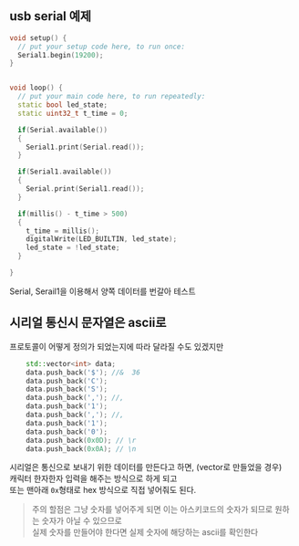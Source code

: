 ## usb serial 예제

```cpp
void setup() {
  // put your setup code here, to run once:
  Serial1.begin(19200);
}


void loop() {
  // put your main code here, to run repeatedly:
  static bool led_state;
  static uint32_t t_time = 0;

  if(Serial.available())
  {
    Serial1.print(Serial.read());
  }

  if(Serial1.available())
  {
    Serial.print(Serial1.read());
  }

  if(millis() - t_time > 500)
  {
    t_time = millis();
    digitalWrite(LED_BUILTIN, led_state);
    led_state = !led_state;
  }

}
```

Serial, Serail1을 이용해서 양쪽 데이터를 번갈아 테스트 

## 시리얼 통신시 문자열은 ascii로

프로토콜이 어떻게 정의가 되었는지에 따라 달라질 수도 있겠지만  

```cpp
    std::vector<int> data;
    data.push_back('$'); //&  36
    data.push_back('C');
    data.push_back('S');
    data.push_back(','); //,
    data.push_back('1');
    data.push_back(','); //,
    data.push_back('1');
    data.push_back('0');
    data.push_back(0x0D); // \r
    data.push_back(0x0A); // \n
```

시리얼은 통신으로 보내기 위한 데이터를 만든다고 하면, (vector로 만들었을 경우)   
캐릭터 한자한자 입력을 해주는 방식으로 하게 되고   
또는 맨아래 `0x`형태로 hex 방식으로 직접 넣어줘도 된다.   

> 주의 할점은 그냥 숫자를 넣어주게 되면 이는 아스키코드의 숫자가 되므로 원하는 숫자가 아닐 수 있으므로   
실제 숫자를 만들어야 한다면 실제 숫자에 해당하는 ascii를 확인한다   


